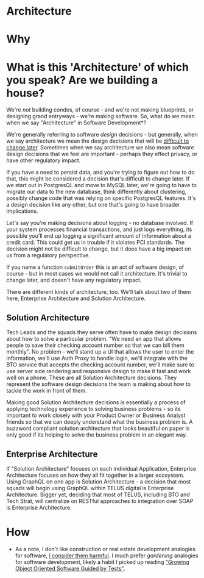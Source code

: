
# Architecture

# Why

# What is this 'Architecture' of which you speak? Are we building a house?

 We're *not* building condos, of course - and we're not making blueprints, or designing grand entryways - we're making software. So, what do we mean when we say "Architecture" in Software Development*? 

We're generally referring to software *design* decisions - but generally, when we say architecture we mean the design decisions that will be [difficult to change later](https://martinfowler.com/ieeeSoftware/whoNeedsArchitect.pdf). Sometimes when we say architecture we also mean software design decisions that we feel are important - perhaps they effect privacy, or have other regulatory impact. 

If you have a need to persist data, and you're trying to figure out how to do that, this might be considered a decision that's difficult to change later. If we start out in PostgresQL and move to MySQL later, we're going to have to migrate our data to the new database, think differently about clustering, possibly change code that was relying on specific PostgresQL features. It's a design decision like any other, but one that's going to have broader implications. 

Let's say you're making decisions about logging - no database involved. If your system processes financial transactions, and just logs everything, its possible you'll end up logging a significant amount of information about a credit card. This could get us in trouble if it violates PCI standards. The decision might not be difficult to change, but it does have a big impact on us from a regulatory perspective.

If you name a function `submitOrder` this is an act of software design, of course - but in most cases we would not call it architecture. It's trivial to change later, and doesn't have any regulatory impact.

There are different kinds of architecture, too. We'll talk about two of them here, Enterprise Architecture and Solution Architecture.

## Solution Architecture

Tech Leads and the squads they serve often have to make design decisions about how to solve a particular problem. "We need an app that allows people to save their checking account number so that we can bill them monthly".  No problem - we'll stand up a UI that allows the user to enter the information, we'll use Auth Proxy to handle login, we'll integrate with the BTO service that accepts the checking account number, we'll make sure to use server side rendering and responsive design to make it fast and work well on a phone. These are all Solution Architecture decisions. They represent the software design decisions the team is making about how to tackle the work in front of them. 

Making good Solution Architecture decisions is essentially a process of applying technology experience to solving business problems - so its important to work closely with your Product Owner or Business Analyst friends so that we can deeply understand what the business problem is. A buzzword compliant solution architecture that looks beautiful on paper is only good if its helping to solve the business problem in an elegant way.

## Enterprise Architecture

If "Solution Architecture" focuses on each individual Application,  Enterprise Architecture focuses on how they all fit together in a larger ecosystem. Using GraphQL on one app is Solution Architecture - a decision that most squads will begin using GraphQL within TELUS digital is Enterprise Architecture. Bigger yet, deciding that most of TELUS, including BTO and Tech Strat, will centralize on RESTful approaches to integration over SOAP is Enterprise Architecture. 

# How



* As a note, I don't like construction or real estate development analogies for software, [I consider them harmful](http://www.developerdotstar.com/mag/articles/reeves_design.html). I much prefer *gardening* analogies for software development, likely a habit I picked up reading ["Growing Object Oriented Software Guided by Tests"](http://www.growing-object-oriented-software.com/). 